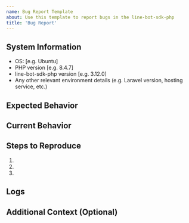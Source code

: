 ```yaml
---
name: Bug Report Template
about: Use this template to report bugs in the line-bot-sdk-php
title: 'Bug Report'
---
```


 <!--
## Before Creating an Issue
- Please check our [developer documentation](https://developers.line.biz/en/docs/) and [FAQ](https://developers.line.biz/en/faq/tags/messaging-api/) for more information on the Messaging API
- Make sure the issue you are reporting isn't already addressed in the documentation or existing issues.
## When Creating an Issue
- Provide detailed information about the issue you experienced with the SDK using the template below.
-->

## System Information
- OS: [e.g. Ubuntu]
- PHP version  [e.g. 8.4.7]
- line-bot-sdk-php version [e.g. 3.12.0]
- Any other relevant environment details (e.g. Laravel version, hosting service, etc.)

## Expected Behavior
<!-- Describe what you expected to happen -->

## Current Behavior
<!-- Describe what actually happened instead of the expected behavior -->

## Steps to Reproduce
<!-- Provide a link to a live example or a clear set of steps to reproduce the issue.
     If possible, provide minimal code (e.g. test code, a draft PR, or a link to a forked repository). -->
1.
2.
3.

## Logs
<!-- If possible, provide logs to help identify the issue -->

## Additional Context (Optional)
<!-- Add any other context or information that might be relevant to the issue.
     For example, related issues, potential causes, or possible solutions. -->